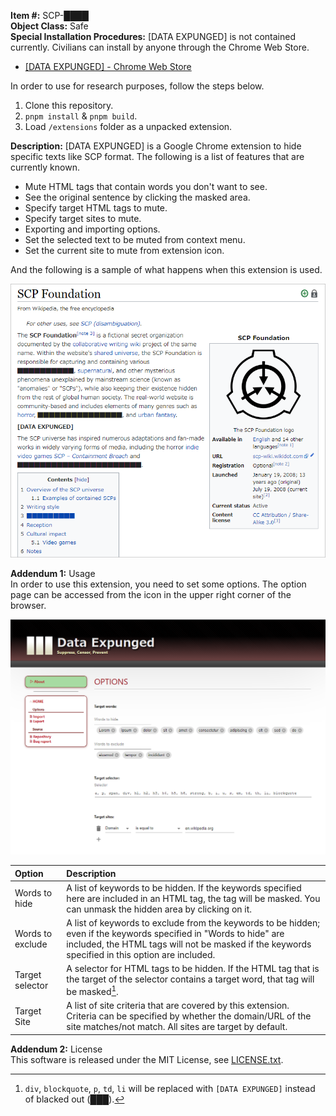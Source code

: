 **Item #:** SCP-&#9608;&#9608;&#9608;&#9608;  
**Object Class:** Safe  
**Special Installation Procedures:** [DATA EXPUNGED] is not contained currently. Civilians can install by anyone through the Chrome Web Store.  

- [[DATA EXPUNGED] - Chrome Web Store](https://chrome.google.com/webstore/detail/data-expunged/lmoeanpjjaliocmmbjloeiccpkoccado)

In order to use for research purposes, follow the steps below.

1. Clone this repository.
1. `pnpm install` & `pnpm build`.
1. Load `/extensions` folder as a unpacked extension.

**Description:** [DATA EXPUNGED] is a Google Chrome extension to hide specific texts like SCP format. The following is a list of features that are currently known.  

- Mute HTML tags that contain words you don't want to see.
- See the original sentence by clicking the masked area.
- Specify target HTML tags to mute.
- Specify target sites to mute.
- Exporting and importing options.
- Set the selected text to be muted from context menu.
- Set the current site to mute from extension icon.

And the following is a sample of what happens when this extension is used.

![](./img/example.png)

**Addendum 1:** Usage  
In order to use this extension, you need to set some options. The option page can be accessed from the icon in the upper right corner of the browser.

![](./img/options.png)

|Option|Description|
|:-|:-|
|Words to hide|A list of keywords to be hidden. If the keywords specified here are included in an HTML tag, the tag will be masked. You can unmask the hidden area by clicking on it.|
|Words to exclude|A list of keywords to exclude from the keywords to be hidden; even if the keywords specified in "Words to hide" are included, the HTML tags will not be masked if the keywords specified in this option are included.|
|Target selector|A selector for HTML tags to be hidden. If the HTML tag that is the target of the selector contains a target word, that tag will be masked[^1].|
|Target Site|A list of site criteria that are covered by this extension. Criteria can be specified by whether the domain/URL of the site matches/not match. All sites are target by default.|

**Addendum 2:** License  
This software is released under the MIT License, see [LICENSE.txt](./LICENSE.txt). 

[^1]: `div`, `blockquote`, `p`, `td`, `li` will be replaced with `[DATA EXPUNGED]` instead of blacked out (&#9608;&#9608;&#9608;).
